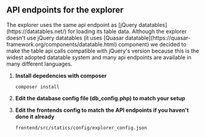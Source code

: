 <h2>API endpoints for the explorer</h2>
<p>The explorer uses the same api endpoint as [jQuery datatables](https://datatables.net/) for loading its table data. Although the explorer doesn't use jQuery datatables (it uses [Quasar datatable](https://quasar-framework.org/components/datatable.html) component) we decided to make the table api calls compatible with jQuery's version because this is the widest adopted datatable system and many api endpoints are available in many different languages.</p>

1. **Install depedencies with composer**

   ```
   composer install
   ```

2. **Edit the database config file (db_config.php) to match your setup**

3. **Edit the frontends config to match the API endpoints if you haven't done it already**
    
    ```
    frontend/src/statics/config/explorer_config.json
    ```
